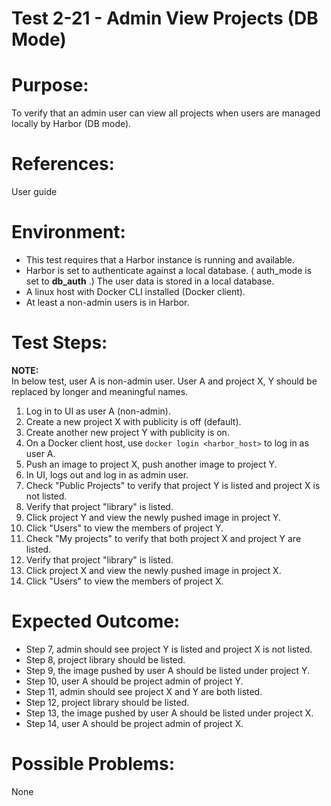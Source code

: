 Test 2-21 - Admin View Projects (DB Mode)
=======

# Purpose:

To verify that an admin user can view all projects when users are managed locally by Harbor (DB mode).

# References:
User guide

# Environment:
* This test requires that a Harbor instance is running and available.
* Harbor is set to authenticate against a local database. ( auth_mode is set to **db_auth** .) The user data is stored in a local database.
* A linux host with Docker CLI installed (Docker client).
* At least a non-admin users is in Harbor. 

# Test Steps:

**NOTE:**  
In below test, user A is non-admin user. User A and project X, Y should be replaced by longer and meaningful names.

1. Log in to UI as user A (non-admin).
2. Create a new project X with publicity is off (default).
3. Create another new project Y with publicity is on.
4. On a Docker client host, use `docker login <harbor_host>` to log in as user A. 
5. Push an image to project X, push another image to project Y.
6. In UI, logs out and log in as admin user.
7. Check "Public Projects" to verify that project Y is listed and project X is not listed.
8. Verify that project "library" is listed.
9. Click project Y and view the newly pushed image in project Y.
10. Click "Users" to view the members of project Y. 
11. Check "My projects" to verify that both project X and project Y are listed.
12. Verify that project "library" is listed.
13. Click project X and view the newly pushed image in project X.
14. Click "Users" to view the members of project X. 

# Expected Outcome:
* Step 7, admin should see project Y is listed and project X is not listed. 
* Step 8, project library should be listed. 
* Step 9, the image pushed by user A should be listed under project Y.
* Step 10, user A should be project admin of project Y.
* Step 11, admin should see project X and Y are both listed. 
* Step 12, project library should be listed. 
* Step 13, the image pushed by user A should be listed under project X.
* Step 14, user A should be project admin of project X.

# Possible Problems:
None